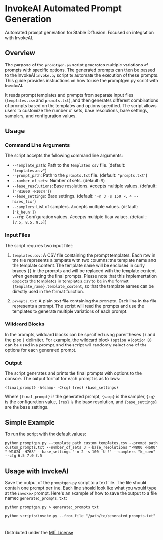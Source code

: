 # InvokeAI Automated Prompt Generation
Automated prompt generation for Stable Diffusion. Focused on integration with InvokeAI.

## Overview

The purpose of the `promptgen.py` script generates multiple variations of prompts with specific options. The generated prompts can then be passed to the InvokeAI `invoke.py` script to automate the execution of these prompts. This guide provides instructions on how to use the promptgen.py script with InvokeAI.

It reads prompt templates and prompts from separate input files (`templates.csv` and `prompts.txt`), and then generates different combinations of prompts based on the templates and options specified. The script allows users to customize the number of sets, base resolutions, base settings, samplers, and configuration values.

## Usage

### Command Line Arguments

The script accepts the following command line arguments:

- `--template_path`: Path to the `templates.csv` file. (default: `"templates.csv"`)
- `--prompt_path`: Path to the `prompts.txt` file. (default: `"prompts.txt"`)
- `--number_of_sets`: Number of sets. (default: `5`)
- `--base_resolutions`: Base resolutions. Accepts multiple values. (default: `['-W1600 -H1024']`)
- `--base_settings`: Base settings. (default: `'-n 3 -s 150 -U 4 --hires_fix'`)
- `--samplers`: List of samplers. Accepts multiple values. (default: `['k_heun']`)
- `--cfg`: Configuration values. Accepts multiple float values. (default: `[7.5, 8.5, 9.5]`)

### Input Files

The script requires two input files:

1. `templates.csv`: A CSV file containing the prompt templates. Each row in the file represents a template with two columns: the template name and the template content. The template name will be enclosed in curly braces `{}` in the prompts and will be replaced with the template content when generating the final prompts. Please note that this implementation expects the templates in templates.csv to be in the format `{template_name},template_content`, so that the template names can be directly used in the format function. 

2. `prompts.txt`: A plain text file containing the prompts. Each line in the file represents a prompt. The script will read the prompts and use the templates to generate multiple variations of each prompt.

### Wildcard Blocks

In the prompts, wildcard blocks can be specified using parentheses `()` and the pipe `|` delimiter. For example, the wildcard block `(option A|option B)` can be used in a prompt, and the script will randomly select one of the options for each generated prompt.

### Output

The script generates and prints the final prompts with options to the console. The output format for each prompt is as follows:

```
{final_prompt} -A{samp} -C{cg} {res} {base_settings}
```

Where `{final_prompt}` is the generated prompt, `{samp}` is the sampler, `{cg}` is the configuration value, `{res}` is the base resolution, and `{base_settings}` are the base settings.

## Simple Example

To run the script with the default values:
```
python promptgen.py --template_path custom_templates.csv --prompt_path custom_prompts.txt --number_of_sets 3 --base_resolutions "-W800 -H600" "-W1024 -H768" --base_settings "-n 2 -s 100 -U 3" --samplers "k_huen" --cfg 6.5 7.0 7.5
```

## Usage with InvokeAI
Save the output of the `promptgen.py` script to a text file. The file should contain one prompt per line. Each line should look like what you would type at the `invoke>` prompt. Here's an example of how to save the output to a file named `generated_prompts.txt`:
```
python promptgen.py > generated_prompts.txt

python scripts/invoke.py --from_file "/path/to/generated_prompts.txt"
```
#
Distributed under the <a href="LICENSE">MIT License</a>